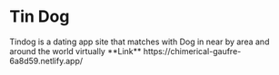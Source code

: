 <h1>Tin Dog </h1>
Tindog is a dating app site that matches with Dog in near by area and around the world virtually
**Link** https://chimerical-gaufre-6a8d59.netlify.app/
